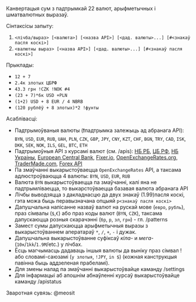 Канвертацыя сум з падтрымкай 22 валют, арыфметычных і шматвалютных выразаў.

Сінтаксісы запыту:
1) `<лічба/выраз> [<валюта>] [<назва API>] [<дад. валюты>...] [#<знакаў пасля коскі>]`
2) `<валютны выраз> [<назва API>] [<дад. валюты>...] [#<знакаў пасля коскі>]`

Прыклады:
- `12 + 7`
- `2.4к злотых ЦБРФ`
- `43.3 грн !CZK !NOK #4`
- `(23 + 7)*6к USD +PLN`
- `(1+2) USD + 8 EUR / 4 NBRB`
- `(120 рублёў + 8 злотых)*2 !фунты`

Асаблівасці:
- Падтрымоўваныя валюты (❗падтрымка залежыць ад абранага API): `BYN`, `USD`, `EUR`, `RUB`, `UAH`, `PLN`, `CZK`, `GBP`, `JPY`, `CNY`, `KZT`, `CHF`, `BGN`, `TRY`, `CAD`, `ISK`, `DKK`, `SEK`, `NOK`, `ILS`, `GEL`, `BTC`, `ETH`
- Падтрымоўныя API з курсамі валют (см. /apis): [НБ РБ](http://www.nbrb.by/), [ЦБ РФ](http://cbr.ru/), [НБ Украіны](https://bank.gov.ua/), [European Central Bank](https://www.ecb.europa.eu/home/html/index.en.html), [Fixer.io](https://fixer.io/), [OpenExchangeRates.org](https://openexchangerates.org/), [TraderMade.com](https://tradermade.com), [Forex API](https://fcsapi.com/)
- Па змаўчанні выкарыстоўваецца `OpenExchangeRates` API, а таксама адлюстроўваюцца 4 валюты: `BYN`, `USD`, `EUR`, `RUB`
- Валюта `BYN` выкарыстоўваецца па змаўчанні, калі яна не падтрымліваецца, то выкарстоўваецца базавая валюта абранага API 
- Лічбы выводзяцца з дакладнасцю да двух знакаў (1.99)пасля коскі, гэта можа быць перавызначана опцыяй `p<знакаў пасля коскі>`  
- Дапушчальна напісанне назваў валют на рускай мове (`евро`, `рубль`), праз сімвалы (`$`,`€`) або праз коды валют (`BYN`, `CZK`), таксама дапускаюцца розныя скарачэнні (`бр`, `р`, `зл`, `грн`) - гл. /patterns
- Замест сумы дапускаюцца арыфметычныя выразы з выкарыстоўваннем аператараў `*`, `/`, `+`, `-` і дужак.
- Дапушчальна выкарыстоўванне суфіксаў _кіла-_ и _мега-_ (`10к`/`1kk`/`1.9M`/etc.) у лічбах.
- Ёсць магчымасць дадаваць іншыя валюты да выніку праз сімвал ! або словамі-саюзамі (`у злотыя`, `!JPY`, `in $`) (кожная канструкцыя павінна быць аддзеленая прабеламі).
- Для змены налад па змаўчанні выкарыстоўвайце каманду /settings
- Для інфармацыі аб апошнім абнаўленні курсаў выкарыстоўвайце каманду /apistatus

Зваротная сувязь: @meosit
